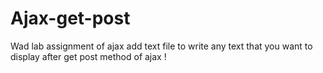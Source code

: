 # Ajax-get-post
Wad lab assignment of ajax
add text file to write any text that you want to display after get post method of ajax !
